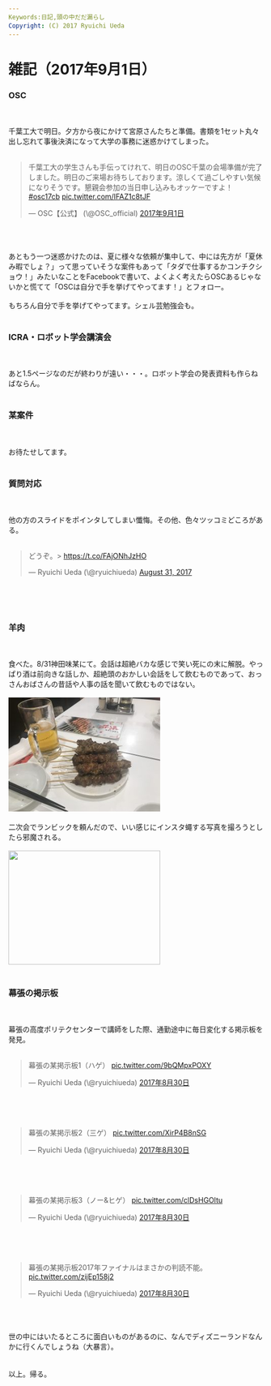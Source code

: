 ```yaml
---
Keywords:日記,頭の中だだ漏らし
Copyright: (C) 2017 Ryuichi Ueda
---
```

# 雑記（2017年9月1日）
<h3>OSC</h3><br />
<br />
千葉工大で明日。夕方から夜にかけて宮原さんたちと準備。書類を1セット丸々出し忘れて事後決済になって大学の事務に迷惑かけてしまった。<br />
<br />
<blockquote class="twitter-tweet" data-lang="ja"><p lang="ja" dir="ltr">千葉工大の学生さんも手伝ってけれて、明日のOSC千葉の会場準備が完了しました。明日のご来場お待ちしております。涼しくて過ごしやすい気候になりそうです。懇親会参加の当日申し込みもオッケーですよ！ <a href="https://twitter.com/hashtag/osc17cb?src=hash">#osc17cb</a> <a href="https://t.co/IFAZ1c8tJF">pic.twitter.com/IFAZ1c8tJF</a></p>&mdash; OSC【公式】 (\@OSC_official) <a href="https://twitter.com/OSC_official/status/903557250018459648">2017年9月1日</a></blockquote><br />
<script async src="//platform.twitter.com/widgets.js" charset="utf-8"></script><br />
<br />
あともう一つ迷惑かけたのは、夏に様々な依頼が集中して、中には先方が「夏休み暇でしょ？」って思っていそうな案件もあって「タダで仕事するかコンチクショウ！」みたいなことをFacebookで書いて、よくよく考えたらOSCあるじゃないかと慌てて「OSCは自分で手を挙げてやってます！」とフォロー。<br />
<br />
もちろん自分で手を挙げてやってます。シェル芸勉強会も。<br />
<br />
<h3>ICRA・ロボット学会講演会</h3><br />
<br />
あと1.5ページなのだが終わりが遠い・・・。ロボット学会の発表資料も作らねばならん。<br />
<br />
<h3>某案件</h3><br />
<br />
お待たせしてます。<br />
<br />
<h3>質問対応</h3><br />
<br />
他の方のスライドをポインタしてしまい懺悔。その他、色々ツッコミどころがある。<br />
<br />
<blockquote class="twitter-tweet" data-partner="tweetdeck"><p lang="ja" dir="ltr">どうぞ。&gt; <a href="https://t.co/FAjONhJzHO">https://t.co/FAjONhJzHO</a></p>&mdash; Ryuichi Ueda (\@ryuichiueda) <a href="https://twitter.com/ryuichiueda/status/903187977760677888">August 31, 2017</a></blockquote><br />
<script async src="//platform.twitter.com/widgets.js" charset="utf-8"></script><br />
<br />
<h3>羊肉</h3><br />
<br />
食べた。8/31神田味某にて。会話は超絶バカな感じで笑い死にの末に解脱。やっぱり酒は前向きな話しか、超絶頭のおかしい会話をして飲むものであって、おっさんおばさんの昔話や人事の話を聞いて飲むものではない。<br />
<br />
<a href="IMG_8396.jpg"><img src="IMG_8396-300x225.jpg" alt="" width="300" height="225" class="aligncenter size-medium wp-image-10246" /></a><br />
<br />
二次会でランビックを頼んだので、いい感じにインスタ蠅する写真を撮ろうとしたら邪魔される。<br />
<br />
<a href="b1b307f7fa65e1a9873da7d27f0d0813.jpeg"><img src="b1b307f7fa65e1a9873da7d27f0d0813-300x225.jpeg" alt="" width="300" height="225" class="aligncenter size-medium wp-image-10251" /></a><br />
<br />
<h3>幕張の掲示板</h3><br />
<br />
幕張の高度ポリテクセンターで講師をした際、通勤途中に毎日変化する掲示板を発見。<br />
<br />
<blockquote class="twitter-tweet" data-lang="ja"><p lang="ja" dir="ltr">幕張の某掲示板1（ハゲ） <a href="https://t.co/9bQMpxPOXY">pic.twitter.com/9bQMpxPOXY</a></p>&mdash; Ryuichi Ueda (\@ryuichiueda) <a href="https://twitter.com/ryuichiueda/status/902736407776468992">2017年8月30日</a></blockquote><br />
<script async src="//platform.twitter.com/widgets.js" charset="utf-8"></script><br />
<br />
<blockquote class="twitter-tweet" data-lang="ja"><p lang="ja" dir="ltr">幕張の某掲示板2（三ゲ） <a href="https://t.co/XirP4B8nSG">pic.twitter.com/XirP4B8nSG</a></p>&mdash; Ryuichi Ueda (\@ryuichiueda) <a href="https://twitter.com/ryuichiueda/status/902736561510289408">2017年8月30日</a></blockquote><br />
<script async src="//platform.twitter.com/widgets.js" charset="utf-8"></script><br />
<br />
<blockquote class="twitter-tweet" data-lang="ja"><p lang="ja" dir="ltr">幕張の某掲示板3（ノー&amp;ヒゲ） <a href="https://t.co/clDsHGOltu">pic.twitter.com/clDsHGOltu</a></p>&mdash; Ryuichi Ueda (\@ryuichiueda) <a href="https://twitter.com/ryuichiueda/status/902736691718373377">2017年8月30日</a></blockquote><br />
<script async src="//platform.twitter.com/widgets.js" charset="utf-8"></script><br />
<br />
<blockquote class="twitter-tweet" data-lang="ja"><p lang="ja" dir="ltr">幕張の某掲示板2017年ファイナルはまさかの判読不能。 <a href="https://t.co/zijEp158j2">pic.twitter.com/zijEp158j2</a></p>&mdash; Ryuichi Ueda (\@ryuichiueda) <a href="https://twitter.com/ryuichiueda/status/902807989609836544">2017年8月30日</a></blockquote><br />
<script async src="//platform.twitter.com/widgets.js" charset="utf-8"></script><br />
<br />
世の中にはいたるところに面白いものがあるのに、なんでディズニーランドなんかに行くんでしょうね（大暴言）。<br />
<br />
<br />
以上。帰る。
